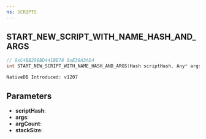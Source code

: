 ```yaml
---
ns: SCRIPTS
---
```

## START_NEW_SCRIPT_WITH_NAME_HASH_AND_ARGS

```c
// 0xC4BB298BD441BE78 0xE38A3AD4
int START_NEW_SCRIPT_WITH_NAME_HASH_AND_ARGS(Hash scriptHash, Any* args, int argCount, int stackSize);
```

```
NativeDB Introduced: v1207
```

## Parameters
* **scriptHash**:
* **args**:
* **argCount**:
* **stackSize**:
